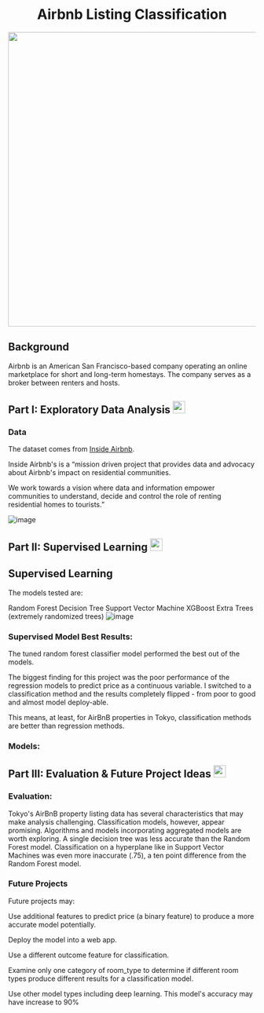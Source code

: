 <div align = "center">
     <h1> Airbnb Listing Classification </h1>

     
 
<img src = "https://2.bp.blogspot.com/-0-xkGLW6EJ8/V6OYaRZg9UI/AAAAAAAAHcI/x2hlKbhu1Lk143IG_igMsdQ8CAPFHge6ACLcB/s1600/giphy.gif" height = 600, width = 600 />
</div>


<h2> Background</h2> 

Airbnb is an American San Francisco-based company operating an online marketplace for short and long-term
homestays. The company serves as a broker between renters and hosts. 

<h2> Part I: Exploratory Data Analysis <img src ="https://th.bing.com/th/id/OIP.j5Vj7VYXdSuB0Cho-HbMpgHaHa?pid=ImgDet&rs=1" height = 25, width = 25 />

</h2>


<h3>Data</h3> 

The dataset comes from <a href= "http://insideairbnb.com/">Inside Airbnb</a>.

Inside Airbnb's is a “mission driven project that provides data and advocacy about Airbnb's impact on residential communities.

We work towards a vision where data and information empower communities to understand, decide and control the role of renting residential homes to tourists.”


![image](https://github.com/rakimreid/Airbnb-Listing-Classification/assets/23224784/485e45ec-6c38-4405-9709-22205ca014b2)



<h2> Part II: Supervised Learning

<img src ="https://th.bing.com/th/id/OIP.4u9QjWljrMuY5CL7nGzRkQHaFj?w=273&h=205&c=7&r=0&o=5&dpr=1.3&pid=1.7" height = 25, width = 25 />
</h2>
     
<h2>Supervised Learning</h2>

The models tested are: 

Random Forest
Decision Tree
Support Vector Machine
XGBoost 
Extra Trees (extremely randomized trees)
![image](https://github.com/rakimreid/Airbnb-Listing-Classification/assets/23224784/4492c25c-edc0-46b9-a6fa-2ed3c0a8b47e)

</h3> 
     
<h3>Supervised Model Best Results:</h3>
     
The tuned random forest classifier model performed the best out of the models.

The biggest finding for this project was the poor performance of the regression models to predict price as a continuous variable. I switched to a classification method and the results completely flipped - from poor to good and almost model deploy-able.

This means, at least, for AirBnB properties in Tokyo, classification methods are better than regression methods.  

<h3>Models:</h3>
     
<h2> Part III: Evaluation & Future Project Ideas 
<img src ="https://th.bing.com/th/id/R.b8644db24930cf9363566896d5253aec?rik=7SL6mGoqlQ0TNQ&riu=http%3a%2f%2fmedia.istockphoto.com%2fvectors%2fsaturn-vector-id165600450%3fk%3d6%26m%3d165600450%26s%3d612x612%26w%3d0%26h%3drEvVMsd4l40ib7bcrQzr1TzjkbLgRpcYPYGpYhJ9Nxo%3d&ehk=KabbCN8zzWnhbNSUIRMIS8eS0lrYNF2gRndPFaAxmOg%3d&risl=&pid=ImgRaw&r=0" height = 25, width = 25 />

</h2> 
     
<h3> Evaluation:</h3>
Tokyo's AirBnB property listing data has several characteristics that may make analysis challenging. Classification models, however, appear promising. Algorithms and models incorporating aggregated models are worth exploring. A single decision tree was less accurate than the Random Forest model. Classification on a hyperplane like in Support Vector Machines was even more inaccurate (.75), a ten point difference from the Random Forest model.

<h3>Future Projects</h3>

Future projects may:

Use additional features to predict price (a binary feature) to produce a more accurate model potentially.

Deploy the model into a web app.

Use a different outcome feature for classification.

Examine only one category of room_type to determine if different room types produce different results for a classification model.

Use other model types including deep learning. This model's accuracy may have increase to 90%
     

